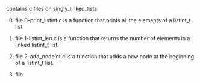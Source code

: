 contains c files on singly_linked_lists

0. file 0-print_listint.c is a function that prints all the elements of a listint_t list.

1. file 1-listint_len.c is a function that returns the number of elements in a linked listint_t list.

2. file 2-add_nodeint.c is a function that adds a new node at the beginning of a listint_t list.

3. file 
